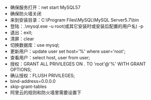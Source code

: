 - 确保服务打开：net start MySQL57
- 确保防火墙关闭
- 来到安装目录：C:\Program Files\MySQL\MySQL Server5.7\bin
- 登陆：.\mysql.exe -u root(或其它安装时或安装后配置的用户名) -p
- 退出：exit;
- 清屏：clear
- 切换数据库：use mysql;
- 更新用户：update user set host='%' where user='root';
- 查看用户：select host, user from user;
- 授权：GRANT ALL PRIVILEGES ON *.* TO 'root'@'%' WITH GRANT OPTIONS;
- 确认授权：FLUSH PRIVILEGES;
- bind-address=0.0.0.0
- skip-grant-tables
-  阿里云的规则和防火墙里需要设置下